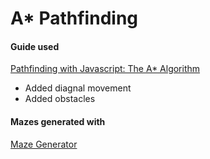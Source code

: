 # A* Pathfinding

#### Guide used
[Pathfinding with Javascript: The A* Algorithm](https://dev.to/codesphere/pathfinding-with-javascript-the-a-algorithm-3jlb)
- Added diagnal movement
- Added obstacles

#### Mazes generated with
[Maze Generator](https://keesiemeijer.github.io/maze-generator/#generate)
